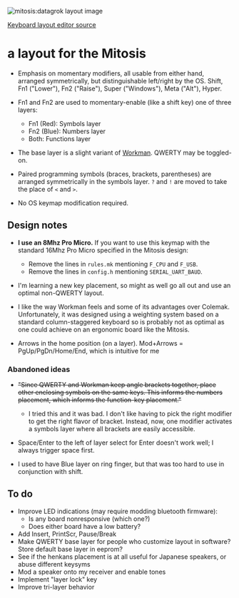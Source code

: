 ![mitosis:datagrok layout image](https://i.imgur.com/MnzeKjZ.png)

[Keyboard layout editor source](http://www.keyboard-layout-editor.com/#/gists/9cf33be8a8e773647cfa44a0dbc44b31)

# a layout for the Mitosis

- Emphasis on momentary modifiers, all usable from either hand, arranged
  symmetrically, but distinguishable left/right by the OS. Shift, Fn1
  ("Lower"), Fn2 ("Raise"), Super ("Windows"), Meta ("Alt"), Hyper.

- Fn1 and Fn2 are used to momentary-enable (like a shift key) one of three layers:

    - Fn1 (Red): Symbols layer
    - Fn2 (Blue): Numbers layer
    - Both: Functions layer

- The base layer is a slight variant of [Workman][]. QWERTY may be toggled-on.

- Paired programming symbols (braces, brackets, parentheses) are arranged
  symmetrically in the symbols layer. `?` and `!` are moved to take the place
  of `<` and `>`.

- No OS keymap modification required.

## Design notes

- **I use an 8Mhz Pro Micro.** If you want to use this keymap with the standard
  16Mhz Pro Micro specified in the Mitosis design:

    - Remove the lines in `rules.mk` mentioning `F_CPU` and `F_USB`.
    - Remove the lines in `config.h` mentioning `SERIAL_UART_BAUD`.

- I'm learning a new key placement, so might as well go all out and use an
  optimal non-QWERTY layout.

- I like the way Workman feels and some of its advantages over Colemak.
  Unfortunately, it was designed using a weighting system based on a standard
  column-staggered keyboard so is probably not as optimal as one could achieve
  on an ergonomic board like the Mitosis.

- Arrows in the home position (on a layer). Mod+Arrows = PgUp/PgDn/Home/End,
  which is intuitive for me

### Abandoned ideas

- ~~"Since QWERTY and Workman keep angle brackets together, place other
  enclosing symbols on the same keys. This informs the numbers placement,
  which informs the function-key placement."~~

    - I tried this and it was bad. I don't like having to pick the right
      modifier to get the right flavor of bracket. Instead, now, one modifier
      activates a symbols layer where all brackets are easily accessible.

- Space/Enter to the left of layer select for Enter doesn't work well; I always
  trigger space first.

- I used to have Blue layer on ring finger, but that was too hard to use in
  conjunction with shift.

## To do

- Improve LED indications (may require modding bluetooth firmware):
    - Is any board nonresponsive (which one?)
    - Does either board have a low battery?
- Add Insert, PrintScr, Pause/Break
- Make QWERTY base layer for people who customize layout in software? Store
  default base layer in eeprom?
- See if the henkans placement is at all useful for Japanese speakers, or abuse
  different keysyms
- Mod a speaker onto my receiver and enable tones
- Implement "layer lock" key
- Improve tri-layer behavior

[Workman]: https://viralintrospection.wordpress.com/2010/09/06/a-different-philosophy-in-designing-keyboard-layouts/
